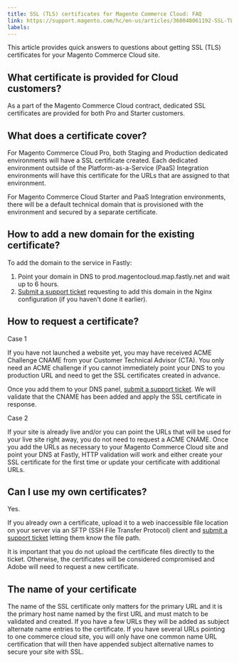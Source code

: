 ```yaml
---
title: SSL (TLS) certificates for Magento Commerce Cloud: FAQ
link: https://support.magento.com/hc/en-us/articles/360048061192-SSL-TLS-certificates-for-Magento-Commerce-Cloud-FAQ
labels: 
---
```


<div>
<p>This article provides quick answers to questions about getting SSL (TLS) certificates for your Magento Commerce Cloud site.  </p>
<h2>
What certificate is provided for Cloud customers? 
</h2>
<p>As a part of the Magento Commerce Cloud contract, dedicated SSL certificates are provided for both Pro and Starter customers. </p>
<h2>What does a certificate cover?</h2>
<p>For Magento Commerce Cloud Pro, both Staging and Production dedicated environments will have a SSL certificate created. Each dedicated environment outside of the Platform-as-a-Service (PaaS) Integration environments will have this certificate for the URLs that are assigned to that environment.</p>
<p>For Magento Commerce Cloud Starter and PaaS Integration environments, there will be a default technical domain that is provisioned with the environment and secured by a separate certificate.  </p>
<h2>How to add a new domain for the existing certificate?</h2>
<p>To add the domain to the service in Fastly: </p>
<ol>
<li>
Point your domain in DNS to prod.magentocloud.map.fastly.net and wait up to 6 hours.
</li>
<li>
<a href="https://support.magento.com/hc/en-us/articles/360000913794#submit-ticket">Submit a support ticket</a> requesting to add this domain in the Nginx configuration (if you haven't done it earlier). </li>
</ol>
<h2>
How to request a certificate? 
</h2>
<p>Case 1 </p>
<p>If you have not launched a website yet, you may have received ACME Challenge CNAME from your Customer Technical Advisor (CTA). You only need an ACME challenge if you cannot immediately point your DNS to you production URL and need to get the SSL сertificates created in advance.  </p>
<p>Once you add them to your DNS panel, <a href="https://support.magento.com/hc/en-us/articles/360000913794#submit-ticket">submit a support ticket</a>. We will validate that the CNAME has been added and apply the SSL certificate in response.  </p>
<p>Case 2</p>
<p>If your site is already live and/or you can point the URLs that will be used for your live site right away, you do not need to request a ACME CNAME. Once you add the URLs as necessary to your Magento Commerce Cloud site and point your DNS at Fastly, HTTP validation will work and either create your SSL сertificate for the first time or update your certificate with additional URLs.</p>
<h2>
Can I use my own certificates? 
</h2>
<p>Yes. </p>
<p>If you already own a certificate, upload it to a web inaccessible file location on your server via an SFTP (SSH File Transfer Protocol) client and <a href="https://support.magento.com/hc/en-us/articles/360000913794#submit-ticket">submit a support ticket</a> letting them know the file path.</p>
<p class="warning">It is important that you do not upload the certificate files directly to the ticket. Otherwise, the certificates will be considered compromised and Adobe will need to request a new certificate.</p>
<h2>The name of your certificate</h2>
<p>The name of the SSL certificate only matters for the primary URL and it is the primary host name named by the first URL and must match to be validated and created. If you have a few URLs they will be added as subject alternate name entries to the certificate. If you have several URLs pointing to one commerce cloud site, you will only have one common name URL certification that will then have appended subject alternative names to secure your site with SSL.    </p>
</div>